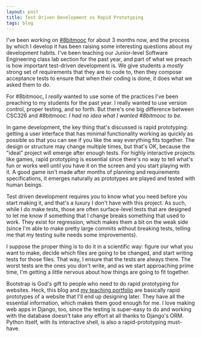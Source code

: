 ```yaml
---
layout: post
title: Test Driven Development vs Rapid Prototyping
tags: blog
---
```


I've been working on [#8bitmooc](http://8bitmooc.org) for about 3 months now,
and the process by which I develop it has been raising some interesting questions
about my development habits. I've been teaching our Junior-level Software
Engineering class lab section for the past year, and part of what we preach
is how important test-driven development is. We give students a *mostly* strong
set of requirements that they are to code to, then they compose acceptance tests
to ensure that when their coding is done, it does what we asked them to do.

For #8bitmooc, I *really* wanted to use some of the practices I've been preaching
to my students for the past year. I really wanted to use version control, proper
testing, and so forth. But there's one big difference between CSC326 and #8bitmooc:
*I had no idea what I wanted #8bitmooc to be*.

In game development, the key thing that's discussed is rapid prototyping: getting
a user interface that has minimal functionality working as quickly as possible
so that you can see if you like the way everything fits together. The design or
structure may change multiple times, but that's OK, because the "ideal" project
will emerge after enough tests. For highly interactive projects like games,
rapid prototyping is essential since there's no way to tell what's fun or works
well until you have it on the screen and you start playing with it. A good game
isn't made after months of planning and requirements specifications, it emerges
naturally as prototypes are played and tested with human beings.

Test driven development requires you to know what you need before you start
making it, and that's a luxury I don't have with this project. As such, while
I do make tests, those are often surface-level tests that are designed to let me
know if something that I change breaks something that used to work. They exist
for regression, which makes them a bit on the weak side (since I'm able to make
pretty large commits without breaking tests, telling me that my testing suite
needs some improvements).

I suppose the proper thing is to do it in a scientific way: figure our what you
want to make, decide which files are going to be changed, and start writing tests
for those files. That way, I ensure that the tests are always there. The worst
tests are the ones you don't write, and as we start approaching prime time, I'm
getting a little nervous about how things are going to fit together.

Bootstrap is God's gift to people who need to do rapid prototyping for websites.
Heck, this blog and [my teaching portfolio](http://teaching.isharacomix.org) are
basically rapid prototypes of a website that I'll end up designing later. They
have all the essential information, which makes them good enough for me. I love
making web apps in Django, too, since the testing is super-easy to do and
working with the database doesn't take any effort at all thanks to Django's ORM.
Python itself, with its interactive shell, is also a rapid-prototyping must-have.

